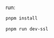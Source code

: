 <!-- # CcClip

## 简介
Vue 3 + FFmpeg 实现纯前端音视频编辑 <br/>



## 功能
- 多轨道时间轴，支持帧缩放，时间缩放
- 支持多种类型轨道的添加删除
- 多功能轨道调节，支持音视频轨道内裁剪，支持轨道拖拽调整顺序、起止帧
- 可伸缩轨道列表，灵活调整轨道列表高度
- 可配置参数容器，轨道属性调节全部由配置文件生成
- ffmpeg 
  - 核心API封装管理
  - 调用队列封装，支持并发运行run
  - gif抽帧、视频抽帧、视频裁切、音视频分离、文件下载
  - 音频裁切、多音频合成、音频波形 

## reference
- https://trac.ffmpeg.org/wiki/Waveform  
- https://github.com/chuxiaoguo/vue-sketch-ruler 时间轴参考此工具库实现
- 
## 脚本说明

```sh
pnpm install
```

### 本地开发

```sh
npm run dev
```

### 生产构建

```sh
npm run build
```


### 代码检查

```sh
npm run lint
```

### 代码检查与修复

```sh
npm run lint-fix
```

## 常用命令
### 1. 获取视频时长信息、总帧数信息：
```shell
$ ffmpeg -hide_banner -i video_1.mp4  -f null - -->



run: 
```sh
pnpm install

pnpm run dev-ssl  

```
